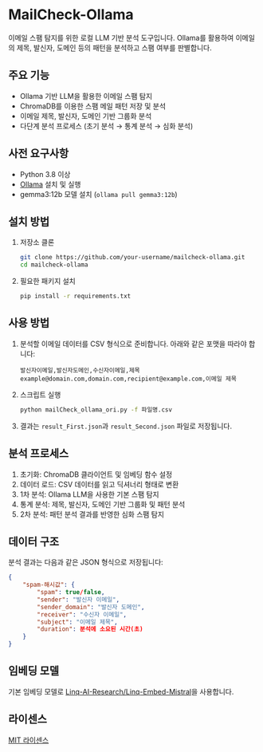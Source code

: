 # MailCheck-Ollama

이메일 스팸 탐지를 위한 로컬 LLM 기반 분석 도구입니다. Ollama를 활용하여 이메일의 제목, 발신자, 도메인 등의 패턴을 분석하고 스팸 여부를 판별합니다.

## 주요 기능

- Ollama 기반 LLM을 활용한 이메일 스팸 탐지
- ChromaDB를 이용한 스팸 메일 패턴 저장 및 분석
- 이메일 제목, 발신자, 도메인 기반 그룹화 분석
- 다단계 분석 프로세스 (초기 분석 → 통계 분석 → 심화 분석)

## 사전 요구사항

- Python 3.8 이상
- [Ollama](https://ollama.com/) 설치 및 실행
- gemma3:12b 모델 설치 (`ollama pull gemma3:12b`)

## 설치 방법

1. 저장소 클론
   ```bash
   git clone https://github.com/your-username/mailcheck-ollama.git
   cd mailcheck-ollama
   ```

2. 필요한 패키지 설치
   ```bash
   pip install -r requirements.txt
   ```

## 사용 방법

1. 분석할 이메일 데이터를 CSV 형식으로 준비합니다. 아래와 같은 포맷을 따라야 합니다:
   ```
   발신자이메일,발신자도메인,수신자이메일,제목
   example@domain.com,domain.com,recipient@example.com,이메일 제목
   ```

2. 스크립트 실행
   ```bash
   python mailCheck_ollama_ori.py -f 파일명.csv
   ```

3. 결과는 `result_First.json`과 `result_Second.json` 파일로 저장됩니다.

## 분석 프로세스

1. 초기화: ChromaDB 클라이언트 및 임베딩 함수 설정
2. 데이터 로드: CSV 데이터를 읽고 딕셔너리 형태로 변환
3. 1차 분석: Ollama LLM을 사용한 기본 스팸 탐지
4. 통계 분석: 제목, 발신자, 도메인 기반 그룹화 및 패턴 분석
5. 2차 분석: 패턴 분석 결과를 반영한 심화 스팸 탐지

## 데이터 구조

분석 결과는 다음과 같은 JSON 형식으로 저장됩니다:
```json
{
    "spam-해시값": {
        "spam": true/false,
        "sender": "발신자 이메일",
        "sender_domain": "발신자 도메인",
        "receiver": "수신자 이메일",
        "subject": "이메일 제목",
        "duration": 분석에 소요된 시간(초)
    }
}
```

## 임베딩 모델

기본 임베딩 모델로 [Linq-AI-Research/Linq-Embed-Mistral](https://huggingface.co/Linq-AI-Research/Linq-Embed-Mistral)을 사용합니다.

## 라이센스

[MIT 라이센스](LICENSE)